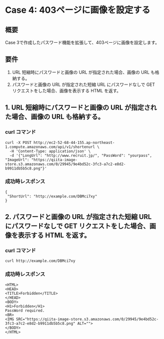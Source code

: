 # Case 4: 403ページに画像を設定する

## 概要

Case 3で作成したパスワード機能を拡張して、403ページに画像を設定します。

## 要件
1. URL 短縮時にパスワードと画像の URL が指定された場合、画像の URL も格納する。
2. パスワードと画像の URL が指定された短縮 URL にパスワードなしで GET リクエストをした場合、画像を表示する HTML を返す。

## 1. URL 短縮時にパスワードと画像の URL が指定された場合、画像の URL も格納する。
### curl コマンド
```
curl -X POST http://ec2-52-68-44-155.ap-northeast-1.compute.amazonaws.com/api/v1/shortenurl \
  -H 'Content-Type: application/json' \
  -d '{"LongUrl": "http://www.recruit.jp/", "PassWord": "yourpass", "ImageUrl": "https://qiita-image-store.s3.amazonaws.com/0/29945/9e4bd52c-3fc3-a7c2-e8d2-b9911db5b5c8.png"}'
```

### 成功時レスポンス
```
{
 "ShortUrl": "http://example.com/DBMci7xy"
}
```

## 2. パスワードと画像の URL が指定された短縮 URL にパスワードなしで GET リクエストをした場合、画像を表示する HTML を返す。
### curl コマンド
```
curl http://example.com/DBMci7xy
```

### 成功時レスポンス
```
<HTML>
<HEAD>
<TITLE>Forbidden</TITLE>
</HEAD>
<BODY>
<H1>Forbidden</H1>
PassWord required.
<BR>
<IMG SRC="https://qiita-image-store.s3.amazonaws.com/0/29945/9e4bd52c-3fc3-a7c2-e8d2-b9911db5b5c8.png" ALT="">
</BODY>
</HTML>
```
